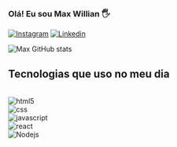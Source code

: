 
### Olá! Eu sou Max Willian 🖐️

[![Instagram](https://img.shields.io/badge/Instagram-E4405F?style=for-the-badge&logo=instagram&logoColor=white )](https://www.instagram.com/max_darosa/)
[![Linkedin](https://img.shields.io/badge/LinkedIn-0077B5?style=for-the-badge&logo=linkedin&logoColor=white
)](https://www.linkedin.com/in/maxwillianrosa/)

![Max GitHub stats](https://github-readme-stats.vercel.app/api?username=devmax&show_icons=true&theme=dracula)

## Tecnologias que uso no meu dia
<div style= "display: inline_block"><br/>
 <img aling="center" alt="html5" src="https://img.shields.io/badge/HTML5-E34F26?style=for-the-badge&logo=html5&logoColor=white"/></div>
<div style= "display: inline_block">
 <img aling="center" alt="css" src="https://img.shields.io/badge/CSS3-1572B6?style=for-the-badge&logo=css3&logoColor=white"/></div>
<div style= "display: inline_block">
 <img aling="center" alt="javascript" src="https://img.shields.io/badge/JavaScript-F7DF1E?style=for-the-badge&logo=javascript&logoColor=black"/>
</div>
<div style= "display: inline_block">
 <img aling="center" alt="react" src="https://img.shields.io/badge/React-20232A?style=for-the-badge&logo=react&logoColor=61DAFB"/></div>
<div style= "display: inline_block">
 <img aling="center" alt="Nodejs" src="https://img.shields.io/badge/Node.js-43853D?style=for-the-badge&logo=node.js&logoColor=white"/></div>
